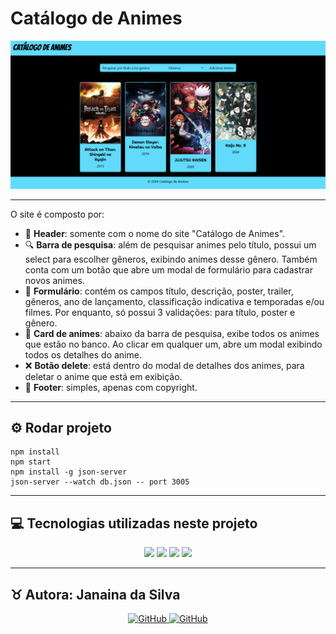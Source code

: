 # Catálogo de Animes

![catalago de animes](public/image.png)

---

O site é composto por:

- 📜 **Header**: somente com o nome do site "Catálogo de Animes".
- 🔍 **Barra de pesquisa**: além de pesquisar animes pelo título, possui um select para escolher gêneros, exibindo animes desse gênero. Também conta com um botão que abre um modal de formulário para cadastrar novos animes.
- 📝 **Formulário**: contém os campos título, descrição, poster, trailer, gêneros, ano de lançamento, classificação indicativa e temporadas e/ou filmes. Por enquanto, só possui 3 validações: para título, poster e gênero.
- 🎥 **Card de animes**: abaixo da barra de pesquisa, exibe todos os animes que estão no banco. Ao clicar em qualquer um, abre um modal exibindo todos os detalhes do anime.
- ❌ **Botão delete**: está dentro do modal de detalhes dos animes, para deletar o anime que está em exibição.
- 📅 **Footer**: simples, apenas com copyright.

---

## ⚙️ Rodar projeto

    npm install
    npm start
    npm install -g json-server
    json-server --watch db.json -- port 3005

---

## 💻 Tecnologias utilizadas neste projeto

<p align="center">
<img src="https://img.shields.io/badge/HTML5-E34F26?style=for-the-badge&logo=html5&logoColor=white" />
<img src="https://img.shields.io/badge/CSS3-1572B6?style=for-the-badge&logo=css3&logoColor=white" />
<img src="https://img.shields.io/badge/React-20232A?style=for-the-badge&logo=react&logoColor=61DAFB" />
<img src="https://img.shields.io/badge/Bootstrap-563D7C?style=for-the-badge&logo=bootstrap&logoColor=white"/>
</p>

---

<h2>♉ Autora: Janaina da Silva</h2>

<p align="center">
    <a href="https://github.com/Jana-SI">
    <img src="https://img.shields.io/badge/GitHub-100000?style=for-the-badge&logo=github&logoColor=white" alt="GitHub"/>
    </a>
    <a href="https://www.linkedin.com/in/jana-da-silva/">
    <img src="https://img.shields.io/badge/LinkedIn-0077B5?style=for-the-badge&logo=linkedin&logoColor=white" alt="GitHub"/>
    </a>
</p>